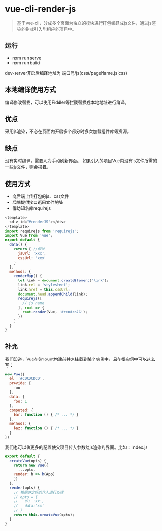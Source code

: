 # vue-cli-render-js
> 基于vue-cli，分成多个页面为独立的模块进行打包编译成js文件，通过js渲染的形式引入到相应的项目中。

## 运行
- npm run serve
- npm run build

dev-server开启后编译地址为 端口号/js(css)/pageName.js(css)

## 本地编译使用方式
编译修改替换，可以使用Fiddler等拦截替换成本地地址进行编译。

## 优点
采用js渲染，不必在页面内开启多个部分时多次加载组件库等资源。

## 缺点
没有实时编译，需要人为手动刷新界面。
如果引入的项目Vue内没有js文件所需的一些js文件，则会报错。

## 使用方式
- 向后端上传打包的js、css文件
- 后端提供接口返回文件地址
- 借助知名库requirejs
```javascript
<template>
  <div id="#renderJS"></div>
</template>
import requirejs from 'requirejs';
import Vue from 'vue';
export default {
  data() {
    return { //假设
      jsUrl: 'xxx',
      cssUrl: 'xxx'
    }
  },
  methods: {
    renderMap() {
      let link = document.createElement('link');
      link.rel = 'stylesheet';
      link.href = this.cssUrl;
      document.head.appendChild(link);
      requirejs([
        // js name
      ], root => {
        root.render(Vue, '#renderJS');
      })
    }
  }
}
```

## 补充 
我们知道，Vue在$mount构建前并未挂载到某个实例中，且在根实例中可以这么写：
```javascript
new Vue({
  el: '#CDCDCDCD',
  provide: {
    foo
  },
  data: {
    foo: 1
  },
  computed: {
    bar: function () { /* ... */ }
  },
  methods: {
    baz: function () { /* ... */ }
  }
})
```
我们也可以做更多的配置使父项目传入参数给js渲染的界面。比如：
index.js
```javascript
export default {
  createVue(opts) {
    return new Vue({
      ...opts,
    render: h => h(App)
    })
  },
  render(opts) {
    // 根据协定好的传入进行处理
    // opts = {
    //   el: 'xx',
    //   data:'xx'
    // }
    return this.createVue(opts);
  }
}

```